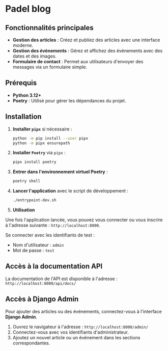 # Padel blog

## Fonctionnalités principales

- **Gestion des articles** : Créez et publiez des articles avec une interface moderne.
- **Gestion des événements** : Gérez et affichez des événements avec des dates et des images.
- **Formulaire de contact** : Permet aux utilisateurs d'envoyer des messages via un formulaire simple.

## Prérequis

- **Python 3.12+**
- **Poetry** : Utilisé pour gérer les dépendances du projet.

## Installation

1. **Installer `pipx`** si nécessaire :

    ```bash
    python -m pip install --user pipx
    python -m pipx ensurepath
    ```

2. **Installer `Poetry`** via `pipx` :

    ```bash
    pipx install poetry
    ```

3. **Entrer dans l'environnement virtuel Poetry** :

    ```bash
    poetry shell
    ```

4. **Lancer l'application** avec le script de développement :

    ```bash
    ./entrypoint-dev.sh
    ```
5. **Utilisation**

Une fois l'application lancée, vous pouvez vous connecter ou vous inscrire à l'adresse suivante : `http://localhost:8000`.

Se connecter avec les identifiants de test :

- Nom d'utilisateur : `admin`
- Mot de passe : `test`


## Accès à la documentation API

La documentation de l'API est disponible à l'adresse : `http://localhost:8000/api/docs/`

## Accès à Django Admin

Pour ajouter des articles ou des événements, connectez-vous à l'interface **Django Admin**.

1. Ouvrez le navigateur à l'adresse : `http://localhost:8000/admin/`
2. Connectez-vous avec vos identifiants d'administrateur.
3. Ajoutez un nouvel article ou un événement dans les sections correspondantes.

